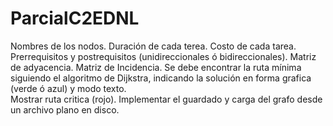 # ParcialC2EDNL



Nombres de los nodos.
Duración de cada terea.
Costo de cada tarea.
Prerrequisitos y postrequisitos (unidireccionales ó bidireccionales).
Matriz de adyacencia.
Matriz de Incidencia.
Se debe encontrar la ruta mínima siguiendo el algoritmo de Dijkstra, indicando la solución en forma grafica (verde ó azul) y modo texto.  
Mostrar ruta critica (rojo).
Implementar el guardado y carga del grafo desde un archivo plano en disco.


